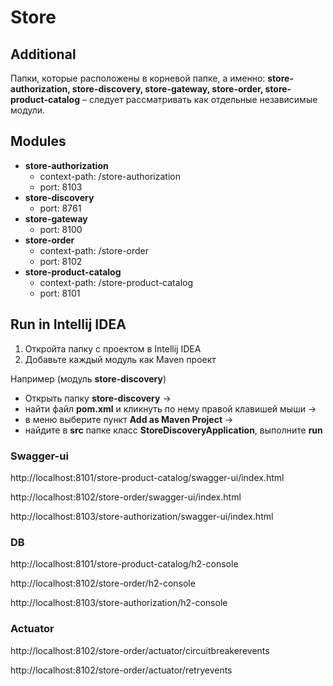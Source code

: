 # Store

## Additional

Папки, которые расположены в корневой папке, а именно:
**store-authorization, store-discovery, store-gateway, store-order, store-product-catalog** – следует рассматривать как
отдельные независимые модули.

## Modules

* **store-authorization**
    * context-path: /store-authorization
    * port: 8103
* **store-discovery**
    * port: 8761
* **store-gateway**
    * port: 8100
* **store-order**
    * context-path: /store-order
    * port: 8102
* **store-product-catalog**
    * context-path: /store-product-catalog
    * port: 8101

## Run in Intellij IDEA

1. Откройта папку с проектом в Intellij IDEA
2. Добавьте каждый модуль как Maven проект

Например (модуль **store-discovery**)

* Открыть папку **store-discovery** ->
* найти файл **pom.xml** и кликнуть по нему правой клавишей мыши ->
* в меню выберите пункт **Add as Maven Project** ->
* найдите в **src** папке класс **StoreDiscoveryApplication**, выполните **run**

### Swagger-ui

http://localhost:8101/store-product-catalog/swagger-ui/index.html

http://localhost:8102/store-order/swagger-ui/index.html

http://localhost:8103/store-authorization/swagger-ui/index.html

### DB

http://localhost:8101/store-product-catalog/h2-console

http://localhost:8102/store-order/h2-console

http://localhost:8103/store-authorization/h2-console

### Actuator

http://localhost:8102/store-order/actuator/circuitbreakerevents

http://localhost:8102/store-order/actuator/retryevents